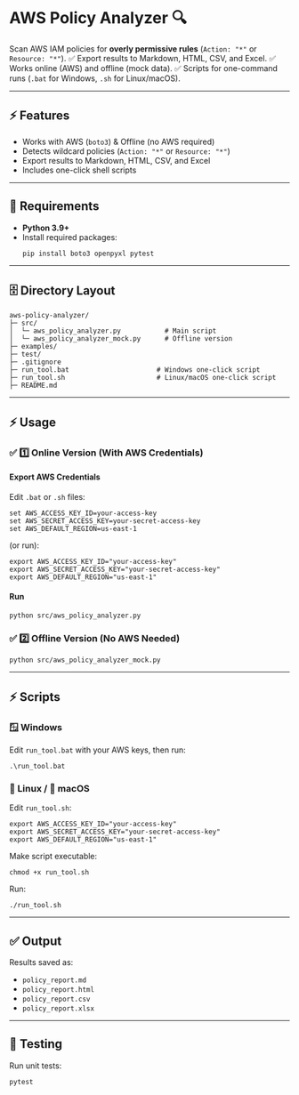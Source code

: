 # AWS Policy Analyzer 🔍

Scan AWS IAM policies for **overly permissive rules** (`Action: "*"` or `Resource: "*"`).
✅ Export results to Markdown, HTML, CSV, and Excel.
✅ Works online (AWS) and offline (mock data).
✅ Scripts for one-command runs (`.bat` for Windows, `.sh` for Linux/macOS).

---

## ⚡️ Features

- Works with AWS (`boto3`) & Offline (no AWS required)
- Detects wildcard policies (`Action: "*"` or `Resource: "*"`)
- Export results to Markdown, HTML, CSV, and Excel
- Includes one-click shell scripts

---

## 🐍 Requirements

- **Python 3.9+**
- Install required packages:
  ```bash
  pip install boto3 openpyxl pytest
  ```

---

## 🗄️ Directory Layout

```
aws-policy-analyzer/
├─ src/
│  └─ aws_policy_analyzer.py           # Main script
│  └─ aws_policy_analyzer_mock.py      # Offline version
├─ examples/
├─ test/
├─ .gitignore
├─ run_tool.bat                      # Windows one-click script
├─ run_tool.sh                       # Linux/macOS one-click script
├─ README.md
```

---

## ⚡️ Usage

### ✅ 1️⃣ Online Version (With AWS Credentials)

#### Export AWS Credentials

Edit `.bat` or `.sh` files:

```
set AWS_ACCESS_KEY_ID=your-access-key
set AWS_SECRET_ACCESS_KEY=your-secret-access-key
set AWS_DEFAULT_REGION=us-east-1
```

(or run):

```
export AWS_ACCESS_KEY_ID="your-access-key"
export AWS_SECRET_ACCESS_KEY="your-secret-access-key"
export AWS_DEFAULT_REGION="us-east-1"
```

#### Run

```
python src/aws_policy_analyzer.py
```

### ✅ 2️⃣ Offline Version (No AWS Needed)

```
python src/aws_policy_analyzer_mock.py
```

---

## ⚡️ Scripts

### 🪟 Windows

Edit `run_tool.bat` with your AWS keys, then run:

```
.\run_tool.bat
```

### 🐧 Linux / 🍏 macOS

Edit `run_tool.sh`:

```
export AWS_ACCESS_KEY_ID="your-access-key"
export AWS_SECRET_ACCESS_KEY="your-secret-access-key"
export AWS_DEFAULT_REGION="us-east-1"
```

Make script executable:

```
chmod +x run_tool.sh
```

Run:

```
./run_tool.sh
```

---

## ✅ Output

Results saved as:

- `policy_report.md`
- `policy_report.html`
- `policy_report.csv`
- `policy_report.xlsx`

---

## 🧪 Testing

Run unit tests:

```
pytest
```
